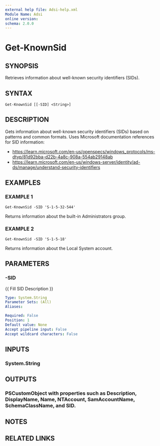 ```yaml
---
external help file: Adsi-help.xml
Module Name: Adsi
online version:
schema: 2.0.0
---
```


# Get-KnownSid

## SYNOPSIS
Retrieves information about well-known security identifiers (SIDs).

## SYNTAX

```
Get-KnownSid [[-SID] <String>]
```

## DESCRIPTION
Gets information about well-known security identifiers (SIDs) based on patterns and common formats.
Uses Microsoft documentation references for SID information:
- https://learn.microsoft.com/en-us/openspecs/windows_protocols/ms-dtyp/81d92bba-d22b-4a8c-908a-554ab29148ab
- https://learn.microsoft.com/en-us/windows-server/identity/ad-ds/manage/understand-security-identifiers

## EXAMPLES

### EXAMPLE 1
```
Get-KnownSid -SID 'S-1-5-32-544'
```

Returns information about the built-in Administrators group.

### EXAMPLE 2
```
Get-KnownSid -SID 'S-1-5-18'
```

Returns information about the Local System account.

## PARAMETERS

### -SID
{{ Fill SID Description }}

```yaml
Type: System.String
Parameter Sets: (All)
Aliases:

Required: False
Position: 1
Default value: None
Accept pipeline input: False
Accept wildcard characters: False
```

## INPUTS

### System.String
## OUTPUTS

### PSCustomObject with properties such as Description, DisplayName, Name, NTAccount, SamAccountName, SchemaClassName, and SID.
## NOTES

## RELATED LINKS
